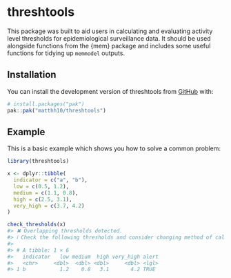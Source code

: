 
<!-- README.md is generated from README.Rmd. Please edit that file -->

# threshtools

<!-- badges: start -->
<!-- badges: end -->

This package was built to aid users in calculating and evaluating
activity level thresholds for epidemiological surveillance data. It
should be used alongside functions from the {mem} package and includes
some useful functions for tidying up `memmodel` outputs.

## Installation

You can install the development version of threshtools from
[GitHub](https://github.com/) with:

``` r
# install.packages("pak")
pak::pak("matthh10/threshtools")
```

## Example

This is a basic example which shows you how to solve a common problem:

``` r
library(threshtools)

x <- dplyr::tibble(
  indicator = c("a", "b"),
  low = c(0.5, 1.2),
  medium = c(1.1, 0.8),
  high = c(2.5, 3.1),
  very_high = c(3.7, 4.2)
)

check_thresholds(x)
#> ✖ Overlapping thresholds detected.
#> ℹ Check the following thresholds and consider changing method of calculation:
#> 
#> # A tibble: 1 × 6
#>   indicator   low medium  high very_high alert
#>   <chr>     <dbl>  <dbl> <dbl>     <dbl> <lgl>
#> 1 b           1.2    0.8   3.1       4.2 TRUE
```
